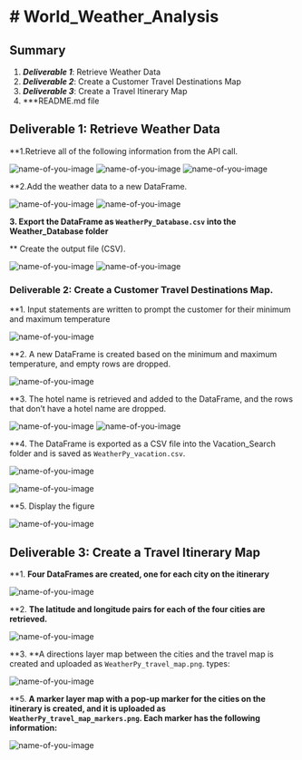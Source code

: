 # # World_Weather_Analysis
## Summary 

1. ***Deliverable 1***: Retrieve Weather Data
2. ***Deliverable 2***: Create a Customer Travel Destinations Map
3. ***Deliverable 3***: Create a Travel Itinerary Map
4. ***README.md file

## Deliverable 1:  Retrieve Weather Data

**1.Retrieve all of the following information from the API call.

![name-of-you-image](https://github.com/Dorislava/World_Weather_Analysis/blob/main/Resources%20-%20images/Fig.1.PNG)
![name-of-you-image](https://github.com/Dorislava/World_Weather_Analysis/blob/main/Resources%20-%20images/Fig.2.PNG)
![name-of-you-image](https://github.com/Dorislava/World_Weather_Analysis/blob/main/Resources%20-%20images/Fig.3.PNG)

**2.Add the weather data to a new DataFrame.

![name-of-you-image](https://github.com/Dorislava/World_Weather_Analysis/blob/main/Resources%20-%20images/Fig.4.PNG)
![name-of-you-image](https://github.com/Dorislava/World_Weather_Analysis/blob/main/Resources%20-%20images/Fig.5.PNG)

**3. Export the DataFrame as `WeatherPy_Database.csv` into the Weather_Database folder**

** Create the output file (CSV).

![name-of-you-image](https://github.com/Dorislava/World_Weather_Analysis/blob/main/Resources%20-%20images/6.PNG)
![name-of-you-image](https://github.com/Dorislava/World_Weather_Analysis/blob/main/Resources%20-%20images/7.PNG)

### Deliverable 2: Create a Customer Travel Destinations Map.

**1. Input statements are written to prompt the customer for their minimum and maximum temperature 

![name-of-you-image](https://github.com/Dorislava/World_Weather_Analysis/blob/main/Resources%20-%20images/Fig.%209.PNG)

**2. A new DataFrame is created based on the minimum and maximum temperature, and empty rows are dropped.

![name-of-you-image](https://github.com/Dorislava/World_Weather_Analysis/blob/main/Resources%20-%20images/Fig.%2010.PNG)

**3. The hotel name is retrieved and added to the DataFrame, and the rows that don’t have a hotel name are dropped.

![name-of-you-image](https://github.com/Dorislava/World_Weather_Analysis/blob/main/Resources%20-%20images/Fig.%2011.PNG)
![name-of-you-image](https://github.com/Dorislava/World_Weather_Analysis/blob/main/Resources%20-%20images/Fig.12.PNG)

**4. The DataFrame is exported as a CSV file into the Vacation_Search folder and is saved as `WeatherPy_vacation.csv`.

![name-of-you-image](https://github.com/Dorislava/World_Weather_Analysis/blob/main/Resources%20-%20images/Fig%2013.PNG)

![name-of-you-image](https://github.com/Dorislava/World_Weather_Analysis/blob/main/Resources%20-%20images/Fig%2014.PNG)

   
**5. Display the figure

![name-of-you-image](https://github.com/Dorislava/World_Weather_Analysis/blob/main/Resources%20-%20images/Fig%2015.PNG)


## Deliverable 3: Create a Travel Itinerary Map

**1. **Four DataFrames are created, one for each city on the itinerary** 

![name-of-you-image](https://github.com/Dorislava/World_Weather_Analysis/blob/main/Resources%20-%20images/Fig%2016.PNG)

**2. **The latitude and longitude pairs for each of the four cities are retrieved.** 

![name-of-you-image](https://github.com/Dorislava/World_Weather_Analysis/blob/main/Resources%20-%20images/Fig%2017.PNG)
   
**3. **A directions layer map between the cities and the travel map is created and uploaded as `WeatherPy_travel_map.png`.
types:
 
![name-of-you-image](https://github.com/Dorislava/World_Weather_Analysis/blob/main/Resources%20-%20images/Fig%2018.PNG)
    

**5. **A marker layer map with a pop-up marker for the cities on the itinerary is created, and it is uploaded as `WeatherPy_travel_map_markers.png`. Each marker has the following information:**
   
![name-of-you-image](https://github.com/Dorislava/World_Weather_Analysis/blob/main/Resources%20-%20images/Fig%2019.PNG)
